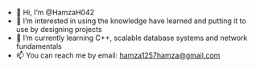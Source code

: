 - 👋 Hi, I’m @HamzaH042
- 👀 I’m interested in using the knowledge have learned and putting it to use by designing projects  
- 🌱 I’m currently learning C++, scalable database systems and network fundamentals
- 📫 You can reach me by email: hamza1257hamza@gmail.com

<!---
HamzaH042/HamzaH042 is a ✨ special ✨ repository because its `README.md` (this file) appears on your GitHub profile.
You can click the Preview link to take a look at your changes.
--->
